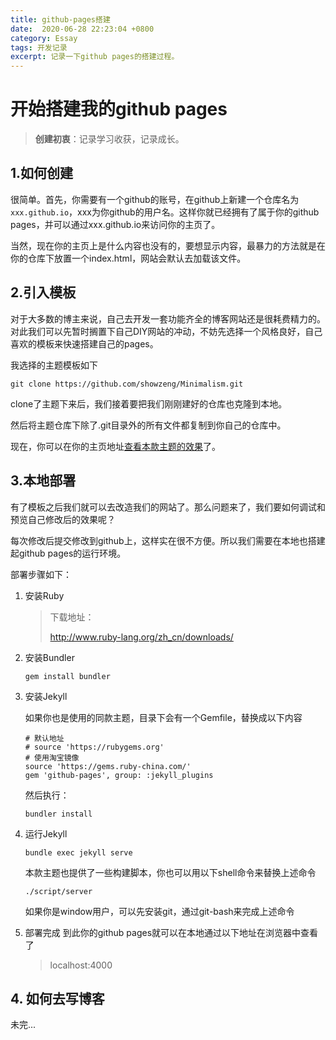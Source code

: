 ```yaml
---
title: github-pages搭建
date:  2020-06-28 22:23:04 +0800
category: Essay
tags: 开发记录
excerpt: 记录一下github pages的搭建过程。
---
```


# 开始搭建我的github pages



> **创建初衷**：记录学习收获，记录成长。



## 1.如何创建

很简单。首先，你需要有一个github的账号，在github上新建一个仓库名为`xxx.github.io`，xxx为你github的用户名。这样你就已经拥有了属于你的github pages，并可以通过xxx.github.io来访问你的主页了。

当然，现在你的主页上是什么内容也没有的，要想显示内容，最暴力的方法就是在你的仓库下放置一个index.html，网站会默认去加载该文件。



## 2.引入模板

对于大多数的博主来说，自己去开发一套功能齐全的博客网站还是很耗费精力的。对此我们可以先暂时搁置下自己DIY网站的冲动，不妨先选择一个风格良好，自己喜欢的模板来快速搭建自己的pages。

我选择的主题模板如下

```shell
git clone https://github.com/showzeng/Minimalism.git
```

clone了主题下来后，我们接着要把我们刚刚建好的仓库也克隆到本地。

然后将主题仓库下除了.git目录外的所有文件都复制到你自己的仓库中。

现在，你可以在你的主页地址[查看本款主题的效果][preview]了。



## 3.本地部署

有了模板之后我们就可以去改造我们的网站了。那么问题来了，我们要如何调试和预览自己修改后的效果呢？

每次修改后提交修改到github上，这样实在很不方便。所以我们需要在本地也搭建起github pages的运行环境。

部署步骤如下：

1. 安装Ruby

   > 下载地址：
   >
   > http://www.ruby-lang.org/zh_cn/downloads/

2. 安装Bundler

   ```shell
   gem install bundler
   ```

3. 安装Jekyll

   如果你也是使用的同款主题，目录下会有一个Gemfile，替换成以下内容

   ```shell
   # 默认地址
   # source 'https://rubygems.org'
   # 使用淘宝镜像
   source 'https://gems.ruby-china.com/'
   gem 'github-pages', group: :jekyll_plugins
   ```

   然后执行：

   ```shell
   bundler install
   ```

4. 运行Jekyll

   ```
   bundle exec jekyll serve
   ```

   本款主题也提供了一些构建脚本，你也可以用以下shell命令来替换上述命令

   ```shell
   ./script/server
   ```

   如果你是window用户，可以先安装git，通过git-bash来完成上述命令

5. 部署完成
   到此你的github pages就可以在本地通过以下地址在浏览器中查看了

   > localhost:4000



## 4. 如何去写博客

未完...





[preview]: https://showzeng.github.io/